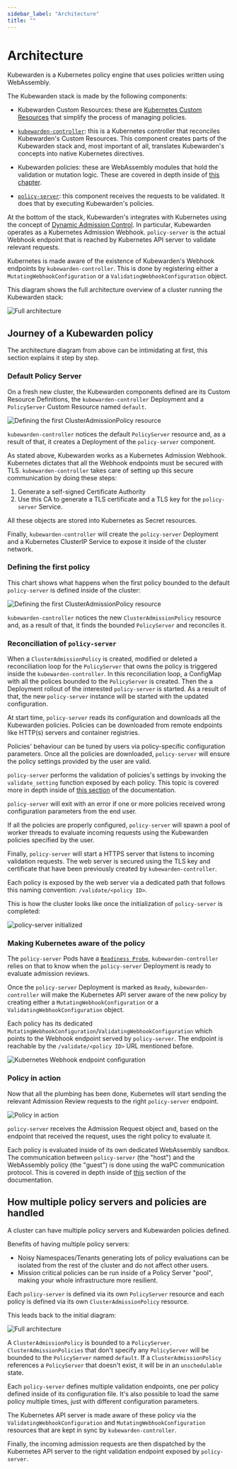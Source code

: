 ```yaml
---
sidebar_label: "Architecture"
title: ""
---
```


# Architecture

Kubewarden is a Kubernetes policy engine that uses policies written using
WebAssembly.

The Kubewarden stack is made by the following components:

- Kubewarden Custom Resources: these are [Kubernetes Custom Resources](https://kubernetes.io/docs/concepts/extend-kubernetes/api-extension/custom-resources/)
  that simplify the process of managing policies.

- [`kubewarden-controller`](https://github.com/kubewarden/kubewarden-controller):
  this is a Kubernetes controller that reconciles Kubewarden's Custom Resources.
  This component creates parts of the Kubewarden stack and, most important of
  all, translates Kubewarden's concepts into native Kubernetes directives.

- Kubewarden policies: these are WebAssembly modules that hold the validation
  or mutation logic. These are covered in depth inside of [this chapter](/writing-policies/index.md).

- [`policy-server`](https://github.com/kubewarden/policy-server):
  this component receives the requests to be validated. It does that
  by executing Kubewarden's policies.

At the bottom of the stack, Kubewarden's integrates with Kubernetes using the
concept of [Dynamic Admission Control](https://kubernetes.io/docs/reference/access-authn-authz/extensible-admission-controllers/).
In particular, Kubewarden operates as a Kubernetes Admission Webhook.
`policy-server` is the actual Webhook endpoint that is reached by Kubernetes
API server to validate relevant requests.

Kubernetes is made aware of the existence of Kubewarden's Webhook endpoints by
`kubewarden-controller`. This is done by registering either
a `MutatingWebhookConfiguration` or a `ValidatingWebhookConfiguration`
object.

This diagram shows the full architecture overview of a cluster running
the Kubewarden stack:

![Full architecture](/img/architecture.png)

## Journey of a Kubewarden policy

The architecture diagram from above can be intimidating at first, this
section explains it step by step.

### Default Policy Server

On a fresh new cluster, the Kubewarden components defined are its Custom
Resource Definitions, the `kubewarden-controller` Deployment and a `PolicyServer`
Custom Resource named `default`.

![Defining the first ClusterAdmissionPolicy resource](/img/architecture_sequence_01.png)

`kubewarden-controller` notices the default `PolicyServer` resource and, as a result of that,
it creates a Deployment of the `policy-server` component.

As stated above, Kubewarden works as a Kubernetes Admission Webhook. Kubernetes
dictates that all the Webhook endpoints must be secured with TLS.
`kubewarden-controller` takes care of setting up this secure communication
by doing these steps:

1. Generate a self-signed Certificate Authority
1. Use this CA to generate a TLS certificate and a TLS key for the
   `policy-server` Service.

All these objects are stored into Kubernetes as Secret resources.

Finally, `kubewarden-controller` will create the `policy-server`
Deployment and a Kubernetes ClusterIP Service to expose it inside of
the cluster network.

### Defining the first policy

This chart shows what happens when the first policy bounded to the default `policy-server` is defined inside of the
cluster:

![Defining the first ClusterAdmissionPolicy resource](/img/architecture_sequence_02.png)

`kubewarden-controller` notices the new `ClusterAdmissionPolicy` resource and,
as a result of that, it finds the bounded `PolicyServer` and reconciles it.

### Reconciliation of `policy-server`

When a `ClusterAdmissionPolicy` is created, modified or deleted a reconciliation loop for the `PolicyServer`
that owns the policy is triggered inside the `kubewarden-controller`.
In this reconciliation loop, a ConfigMap with all the polices bounded to 
the `PolicyServer` is created. Then the a Deployment rollout of the
interested `policy-server` is started. As a result of that, the new `policy-server`
instance will be started with the updated configuration.

At start time, `policy-server` reads its configuration and downloads
all the Kubewarden policies. Policies can be downloaded from remote
endpoints like HTTP(s) servers and container registries.

Policies' behaviour can be tuned by users via policy-specific configuration
parameters. Once all the policies are downloaded, `policy-server` will ensure
the policy settings provided by the user are valid.

`policy-server` performs the validation of policies's settings by
invoking the `validate_setting` function exposed by each policy.
This topic is covered more in depth inside
of [this section](/writing-policies/spec/01-intro-spec.md) of the documentation.

`policy-server` will exit with an error if one or more policies received wrong
configuration parameters from the end user.

If all the policies are properly configured, `policy-server` will spawn a
pool of worker threads to evaluate incoming requests using the Kubewarden
policies specified by the user.

Finally, `policy-server` will start a HTTPS server that listens to incoming
validation requests. The web server is secured using the TLS key and certificate
that have been previously created by `kubewarden-controller`.

Each policy is exposed by the web server via a dedicated path that follows this
naming convention: `/validate/<policy ID>`.

This is how the cluster looks like once the initialization of `policy-server`
is completed:

![policy-server initialized](/img/architecture_sequence_03.png)

### Making Kubernetes aware of the policy

The `policy-server` Pods have a
[`Readiness Probe`](https://kubernetes.io/docs/tasks/configure-pod-container/configure-liveness-readiness-startup-probes/),
`kubewarden-controller` relies on that to know when the `policy-server` Deployment
is ready to evaluate admission reviews.

Once the `policy-server` Deployment is marked as `Ready`, `kubewarden-controller`
will make the Kubernetes API server aware of the new policy by creating either a
`MutatingWebhookConfiguration` or a `ValidatingWebhookConfiguration`
object.

Each policy has its dedicated `MutatingWebhookConfiguration`/`ValidatingWebhookConfiguration`
which points to the Webhook endpoint served by `policy-server`. The endpoint
is reachable by the `/validate/<policy ID>` URL mentioned before.

![Kubernetes Webhook endpoint configuration](/img/architecture_sequence_04.png)

### Policy in action

Now that all the plumbing has been done, Kubernetes will start sending the
relevant Admission Review requests to the right `policy-server` endpoint.

![Policy in action](/img/architecture_sequence_05.png)

`policy-server` receives the Admission Request object and, based on the
endpoint that received the request, uses the right policy to evaluate it.

Each policy is evaluated inside of its own dedicated WebAssembly sandbox.
The communication between `policy-server` (the "host") and the WebAssembly
policy (the "guest") is done using the waPC communication protocol. This is
covered in depth inside of [this](/writing-policies/index.md)
section of the documentation.

## How multiple policy servers and policies are handled

A cluster can have multiple policy servers and Kubewarden policies defined. 

Benefits of having multiple policy servers:
- Noisy Namespaces/Tenants generating lots of policy evaluations can be isolated from the rest of the cluster and do not affect other users.
- Mission critical policies can be run inside of a Policy Server "pool", making your whole infrastructure more resilient.

Each `policy-server` is defined via its own `PolicyServer` resource and each policy is defined via its own
`ClusterAdmissionPolicy` resource. 

This leads back to the initial diagram:

![Full architecture](/img/architecture.png)

A `ClusterAdmissionPolicy` is bounded to a `PolicyServer`. `ClusterAdmissionPolicies` that don't specify any `PolicyServer`
will be bounded to the `PolicyServer` named `default`. If a `ClusterAdmissionPolicy` references a `PolicyServer` that doesn't
exist, it will be in an `unschedulable` state.

Each `policy-server` defines multiple validation endpoints, one per policy defined
inside of its configuration file. It's also possible to load the same policy
multiple times, just with different configuration parameters.

The Kubernetes API server is made aware of these policy via the
`ValidatingWebhookConfiguration` and `MutatingWebhookConfiguration` resources
that are kept in sync by `kubewarden-controller`.

Finally, the incoming admission requests are then dispatched by the Kubernetes
API server to the right validation endpoint exposed by `policy-server`.
